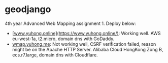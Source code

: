 # geodjango

4th year Advanced Web Mapping assignment 1. Deploy below:

- [www.yuhong.online](https://www.yuhong.online/): Working well. AWS eu-west-1a, t2.micro, domain dns with GoDaddy.
- [wmap.yuhong.me](https://wmap.yuhong.me/): Not working well, CSRF verification failed, reason might be on the Apache HTTP Server. Alibaba Cloud HongKong Zong B, ecs.r7.large, domain dns with Cloudflare.